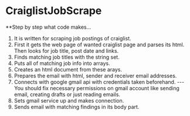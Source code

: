 # CraiglistJobScrape
**Step by step what code makes...
1. It is written for scraping job postings of craiglist. 
2. First it gets the web page of wanted craiglist page and parses its html. Then looks for job title, post date and links.
3. Finds matching job titles with the string set. 
4. Puts all of matching job info into arrays. 
5. Creates an html document from these arays. 
6. Prepares the email with html, sender and receiver email addresses. 
7. Connects with google gmail api with credentials taken beforehand. 
---You should fix necessary permissions on gmail account like sending email, creating drafts or just reading emails.
8. Sets gmail service up and makes connection.
9. Sends email with matching findings in its body part. 

